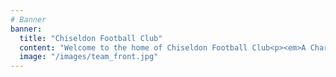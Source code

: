 ```yaml
---
# Banner
banner:
  title: "Chiseldon Football Club"
  content: "Welcome to the home of Chiseldon Football Club<p><em>A Charter Standard Development Club providing football for all</em>"
  image: "/images/team_front.jpg"
---
```

